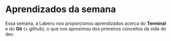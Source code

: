# Aprendizados da semana
Essa semana, a Labenu nos proporcionou aprendizados acerca do **Terminal** e do **Git** (+ github), o que nos aproximou dos primeiros conceitos da vida do dev.
